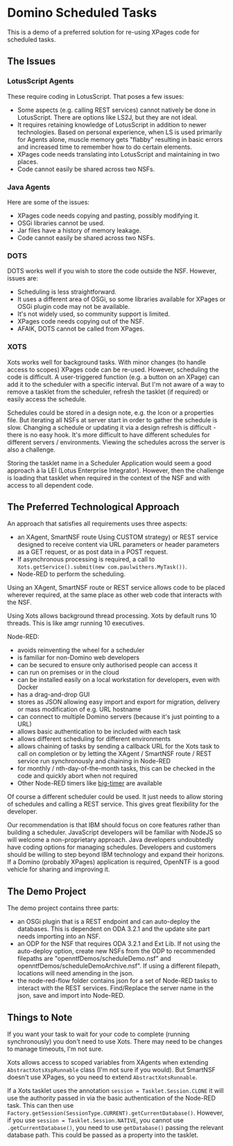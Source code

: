 # Domino Scheduled Tasks

This is a demo of a preferred solution for re-using XPages code for scheduled tasks.

## The Issues

### LotusScript Agents
These require coding in LotusScript. That poses a few issues:

- Some aspects (e.g. calling REST services) cannot natively be done in LotusScript. There are options like LS2J, but they are not ideal.
- It requires retaining knowledge of LotusScript in addition to newer technologies. Based on personal experience, when LS is used primarily for Agents alone, muscle memory gets "flabby" resulting in basic errors and increased time to remember how to do certain elements.
- XPages code needs translating into LotusScript and maintaining in two places.
- Code cannot easily be shared across two NSFs.

### Java Agents
Here are some of the issues:

- XPages code needs copying and pasting, possibly modifying it.
- OSGi libraries cannot be used.
- Jar files have a history of memory leakage.
- Code cannot easily be shared across two NSFs.

### DOTS
DOTS works well if you wish to store the code outside the NSF. However, issues are:

- Scheduling is less straightforward.
- It uses a different area of OSGi, so some libraries available for XPages or OSGi plugin code may not be available.
- It's not widely used, so community support is limited.
- XPages code needs copying out of the NSF.
- AFAIK, DOTS cannot be called from XPages.

### XOTS
Xots works well for background tasks. With minor changes (to handle access to scopes) XPages code can be re-used. However, scheduling the code is difficult. A user-triggered function (e.g. a button on an XPage) can add it to the scheduler with a specific interval. But I'm not aware of a way to remove a tasklet from the scheduler, refresh the tasklet (if required) or easily access the schedule.

Schedules could be stored in a design note, e.g. the Icon or a properties file. But iterating all NSFs at server start in order to gather the schedule is slow. Changing a schedule or updating it via a design refresh is difficult - there is no easy hook. It's more difficult to have different schedules for different servers / environments. Viewing the schedules across the server is also a challenge.

Storing the tasklet name in a Scheduler Application would seem a good approach à la LEI (Lotus Enterprise Integrator). However, then the challenge is loading that tasklet when required in the context of the NSF and with access to all dependent code.

## The Preferred Technological Approach
An approach that satisfies all requirements uses three aspects:

- an XAgent, SmartNSF route Using CUSTOM strategy) or REST service designed to receive content via URL parameters or header parameters as a GET request, or as post data in a POST request.
- If asynchronous processing is required, a call to `Xots.getService().submit(new com.paulwithers.MyTask())`.
- Node-RED to perform the scheduling.

Using an XAgent, SmartNSF route or REST service allows code to be placed wherever required, at the same place as other web code that interacts with the NSF.

Using Xots allows background thread processing. Xots by default runs 10 threads. This is like amgr running 10 executives.

Node-RED:

- avoids reinventing the wheel for a scheduler
- is familiar for non-Domino web developers
- can be secured to ensure only authorised people can access it
- can run on premises or in the cloud
- can be installed easily on a local workstation for developers, even with Docker
- has a drag-and-drop GUI
- stores as JSON allowing easy import and export for migration, delivery or mass modification of e.g. URL hostname
- can connect to multiple Domino servers (because it's just pointing to a URL)
- allows basic authentication to be included with each task
- allows different scheduling for different environments
- allows chaining of tasks by sending a callback URL for the Xots task to call on completion or by letting the XAgent / SmartNSF route / REST service run synchronously and chaining in Node-RED
- for monthly / nth-day-of-the-month tasks, this can be checked in the code and quickly abort when not required
- Other Node-RED timers like [big-timer](https://flows.nodered.org/node/node-red-contrib-bigtimer) are available

Of course a different scheduler could be used. It just needs to allow storing of schedules and calling a REST service. This gives great flexibility for the developer.

Our recommendation is that IBM should focus on core features rather than building a scheduler. JavaScript developers will be familiar with NodeJS so will welcome a non-proprietary approach. Java developers undoubtedly have coding options for managing schedules. Developers and customers should be willing to step beyond IBM technology and expand their horizons. If a Domino (probably XPages) application is required, OpenNTF is a good vehicle for sharing and improving it.

## The Demo Project
The demo project contains three parts:

- an OSGi plugin that is a REST endpoint and can auto-deploy the databases. This is dependent on ODA 3.2.1 and the update site part needs importing into an NSF.
- an ODP for the NSF that requires ODA 3.2.1 and Ext Lib. If not using the auto-deploy option, create new NSFs from the ODP to recommended filepaths are "openntfDemos/scheduleDemo.nsf" and openntfDemos/scheduleDemoArchive.nsf". If using a different filepath, locations will need amending in the json.
- the node-red-flow folder contains json for a set of Node-RED tasks to interact with the REST services. Find/Replace the server name in the json, save and import into Node-RED.

## Things to Note
If you want your task to wait for your code to complete (running synchronously) you don't need to use Xots. There may need to be changes to manage timeouts, I'm not sure.

Xots allows access to scoped variables from XAgents when extending `AbstractXotsXspRunnable` class (I'm not sure if you would). But SmartNSF doesn't use XPages, so you need to extend `AbstractXotsRunnable`.

If a Xots tasklet uses the annotation `session = Tasklet.Session.CLONE` it will use the authority passed in via the basic authentication of the Node-RED task. This can then use `Factory.getSession(SessionType.CURRENT).getCurrentDatabase()`. However, if you use `session = Tasklet.Session.NATIVE`, you cannot use `.getCurrentDatabase()`, you need to use `getDatabase()` passing the relevant database path. This could be passed as a property into the tasklet.